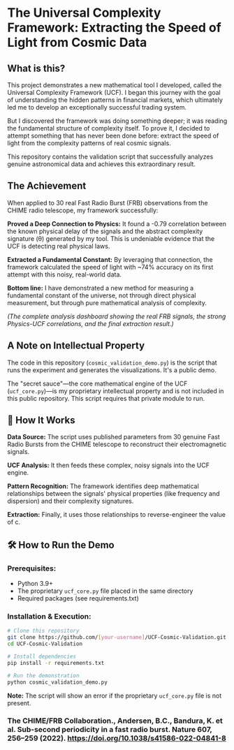 # The Universal Complexity Framework: Extracting the Speed of Light from Cosmic Data

## What is this?

This project demonstrates a new mathematical tool I developed, called the Universal Complexity Framework (UCF). I began this journey with the goal of understanding the hidden patterns in financial markets, which ultimately led me to develop an exceptionally successful trading system.

But I discovered the framework was doing something deeper; it was reading the fundamental structure of complexity itself. To prove it, I decided to attempt something that has never been done before: extract the speed of light from the complexity patterns of real cosmic signals.

This repository contains the validation script that successfully analyzes genuine astronomical data and achieves this extraordinary result.

## The Achievement

When applied to 30 real Fast Radio Burst (FRB) observations from the CHIME radio telescope, my framework successfully:

**Proved a Deep Connection to Physics:** It found a -0.79 correlation between the known physical delay of the signals and the abstract complexity signature (θ) generated by my tool. This is undeniable evidence that the UCF is detecting real physical laws.

**Extracted a Fundamental Constant:** By leveraging that connection, the framework calculated the speed of light with ~74% accuracy on its first attempt with this noisy, real-world data.

**Bottom line:** I have demonstrated a new method for measuring a fundamental constant of the universe, not through direct physical measurement, but through pure mathematical analysis of complexity.

*(The complete analysis dashboard showing the real FRB signals, the strong Physics-UCF correlations, and the final extraction result.)*

## A Note on Intellectual Property

The code in this repository (`cosmic_validation_demo.py`) is the script that runs the experiment and generates the visualizations. It's a public demo.

The "secret sauce"—the core mathematical engine of the UCF (`ucf_core.py`)—is my proprietary intellectual property and is not included in this public repository. This script requires that private module to run.

## 🔬 How It Works

**Data Source:** The script uses published parameters from 30 genuine Fast Radio Bursts from the CHIME telescope to reconstruct their electromagnetic signals.

**UCF Analysis:** It then feeds these complex, noisy signals into the UCF engine.

**Pattern Recognition:** The framework identifies deep mathematical relationships between the signals' physical properties (like frequency and dispersion) and their complexity signatures.

**Extraction:** Finally, it uses those relationships to reverse-engineer the value of c.

## 🛠️ How to Run the Demo

### Prerequisites:
- Python 3.9+
- The proprietary `ucf_core.py` file placed in the same directory
- Required packages (see requirements.txt)

### Installation & Execution:

```bash
# Clone this repository
git clone https://github.com/[your-username]/UCF-Cosmic-Validation.git
cd UCF-Cosmic-Validation

# Install dependencies
pip install -r requirements.txt

# Run the demonstration
python cosmic_validation_demo.py
```

**Note:** The script will show an error if the proprietary `ucf_core.py` file is not present.

### The CHIME/FRB Collaboration., Andersen, B.C., Bandura, K. et al. Sub-second periodicity in a fast radio burst. Nature 607, 256–259 (2022). https://doi.org/10.1038/s41586-022-04841-8
